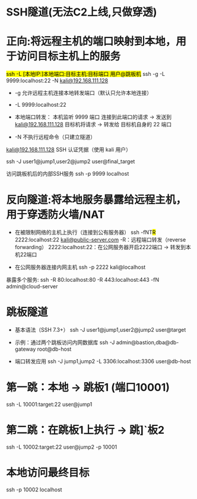 # SSH隧道(无法C2上线,只做穿透)
# 正向:将远程主机的端口映射到本地，用于访问目标主机上的服务
<mark>ssh -L [本地IP:]本地端口:目标主机:目标端口 用户@跳板机</mark>
ssh -g -L 9999:localhost:22 -N kali@192.168.111.128

* -g	允许远程主机连接本地转发端口（默认只允许本地连接）

* -L 9999:localhost:22
* 本地端口转发：
本机监听 ​9999 端口​
连接到此端口的请求 → 发送到 kali@192.168.111.128
目标机将请求 → 转发给 ​目标机自身的 22 端口

* -N	不执行远程命令（只建立隧道）

kali@192.168.111.128	SSH 认证凭据（使用 kali 用户）

ssh -J user1@jump1,user2@jump2 user@final_target

访问跳板机后的内部SSH服务
ssh -p 9999 localhost

# 反向隧道:将本地服务暴露给远程主机，用于穿透防火墙/NAT
* 在被限制网络的主机上执行（连接到公有服务器）
ssh -fNT<mark>R</mark> 2222:localhost:22 kali@public-server.com
-R：远程端口转发（reverse forwarding）
2222:localhost:22：在公网服务器开启2222端口 → 转发到本机22端口

* 在公网服务器连接内网主机
ssh -p 2222 kali@localhost

暴露多个服务:
ssh -R 80:localhost:80 -R 443:localhost:443 -fN admin@cloud-server
# 跳板隧道
- 基本语法（SSH 7.3+）
ssh -J user1@jump1,user2@jump2 user@target

- 示例：通过两个跳板访问内网数据库
ssh -J admin@bastion,dba@db-gateway root@db-host

- 端口转发应用
ssh -J jump1,jump2 -L 3306:localhost:3306 user@db-host


# 第一跳：本地 -> 跳板1 (端口10001)
ssh -L 10001:target:22 user@jump1

# 第二跳：在跳板1上执行 -> 跳]`板2
ssh -L 10002:target:22 user@jump2 -p 10001

# 本地访问最终目标
ssh -p 10002 localhost
